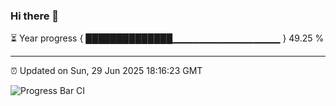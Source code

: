 ### Hi there 👋

⏳ Year progress { ██████████████▁▁▁▁▁▁▁▁▁▁▁▁▁▁▁▁ } 49.25 %

---

⏰ Updated on Sun, 29 Jun 2025 18:16:23 GMT

![Progress Bar CI](https://github.com/code-lakshay/GitHub-Actions-Demo/workflows/Progress%20Bar%20CI/badge.svg)
